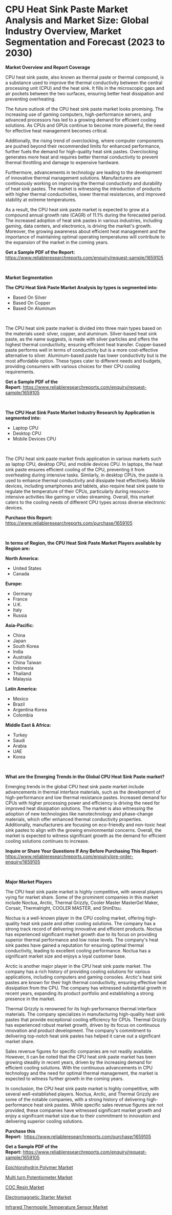 <p><h1>CPU Heat Sink Paste Market Analysis and Market Size: Global Industry Overview, Market Segmentation and Forecast (2023 to 2030)</h1></p><p><strong>Market Overview and Report Coverage</strong></p>
<p><p>CPU heat sink paste, also known as thermal paste or thermal compound, is a substance used to improve the thermal conductivity between the central processing unit (CPU) and the heat sink. It fills in the microscopic gaps and air pockets between the two surfaces, ensuring better heat dissipation and preventing overheating.</p><p>The future outlook of the CPU heat sink paste market looks promising. The increasing use of gaming computers, high-performance servers, and advanced processors has led to a growing demand for efficient cooling solutions. As CPUs and GPUs continue to become more powerful, the need for effective heat management becomes critical.</p><p>Additionally, the rising trend of overclocking, where computer components are pushed beyond their recommended limits for enhanced performance, further fuels the demand for high-quality heat sink pastes. Overclocking generates more heat and requires better thermal conductivity to prevent thermal throttling and damage to expensive hardware.</p><p>Furthermore, advancements in technology are leading to the development of innovative thermal management solutions. Manufacturers are continuously working on improving the thermal conductivity and durability of heat sink pastes. The market is witnessing the introduction of products with higher thermal conductivities, lower thermal resistances, and improved stability at extreme temperatures.</p><p>As a result, the CPU heat sink paste market is expected to grow at a compound annual growth rate (CAGR) of 11.1% during the forecasted period. The increased adoption of heat sink pastes in various industries, including gaming, data centers, and electronics, is driving the market's growth. Moreover, the growing awareness about efficient heat management and the importance of maintaining optimal operating temperatures will contribute to the expansion of the market in the coming years.</p></p>
<p><strong>Get a Sample PDF of the Report:</strong> <a href="https://www.reliableresearchreports.com/enquiry/request-sample/1659105">https://www.reliableresearchreports.com/enquiry/request-sample/1659105</a></p>
<p>&nbsp;</p>
<p><strong>Market Segmentation</strong></p>
<p><strong>The CPU Heat Sink Paste Market Analysis by types is segmented into:</strong></p>
<p><ul><li>Based On Silver</li><li>Based On Copper</li><li>Based On Aluminum</li></ul></p>
<p>&nbsp;</p>
<p><p>The CPU heat sink paste market is divided into three main types based on the materials used: silver, copper, and aluminum. Silver-based heat sink paste, as the name suggests, is made with silver particles and offers the highest thermal conductivity, ensuring efficient heat transfer. Copper-based paste performs well in terms of conductivity but is a more cost-effective alternative to silver. Aluminum-based paste has lower conductivity but is the most affordable option. These types cater to different needs and budgets, providing consumers with various choices for their CPU cooling requirements.</p></p>
<p><strong>Get a Sample PDF of the Report:</strong>&nbsp;<a href="https://www.reliableresearchreports.com/enquiry/request-sample/1659105">https://www.reliableresearchreports.com/enquiry/request-sample/1659105</a></p>
<p>&nbsp;</p>
<p><strong>The CPU Heat Sink Paste Market Industry Research by Application is segmented into:</strong></p>
<p><ul><li>Laptop CPU</li><li>Desktop CPU</li><li>Mobile Devices CPU</li></ul></p>
<p>&nbsp;</p>
<p><p>The CPU heat sink paste market finds application in various markets such as laptop CPU, desktop CPU, and mobile devices CPU. In laptops, the heat sink paste ensures efficient cooling of the CPU, preventing it from overheating during intensive tasks. Similarly, in desktop CPUs, the paste is used to enhance thermal conductivity and dissipate heat effectively. Mobile devices, including smartphones and tablets, also require heat sink paste to regulate the temperature of their CPUs, particularly during resource-intensive activities like gaming or video streaming. Overall, this market caters to the cooling needs of different CPU types across diverse electronic devices.</p></p>
<p><strong>Purchase this Report:</strong>&nbsp; <a href="https://www.reliableresearchreports.com/purchase/1659105">https://www.reliableresearchreports.com/purchase/1659105</a></p>
<p>&nbsp;</p>
<p><strong>In terms of Region, the CPU Heat Sink Paste Market Players available by Region are:</strong></p>
<p>
    <p> <strong> North America: </strong>
        <ul>
            <li>United States</li>
            <li>Canada</li>
        </ul>
        </p> 
    <p> <strong> Europe: </strong>
        <ul>
            <li>Germany</li>
            <li>France</li>
            <li>U.K.</li>
            <li>Italy</li>
            <li>Russia</li>
        </ul>
        </p> 
    <p> <strong> Asia-Pacific: </strong>
        <ul>
            <li>China</li>
            <li>Japan</li>
            <li>South Korea</li>
            <li>India</li>
            <li>Australia</li>
            <li>China Taiwan</li>
            <li>Indonesia</li>
            <li>Thailand</li>
            <li>Malaysia</li>
        </ul>
        </p> 
    <p> <strong> Latin America: </strong>
        <ul>
            <li>Mexico</li>
            <li>Brazil</li>
            <li>Argentina Korea</li>
            <li>Colombia</li>
        </ul>
        </p> 
    <p> <strong> Middle East & Africa: </strong>
        <ul>
            <li>Turkey</li>
            <li>Saudi</li>
            <li>Arabia</li>
            <li>UAE</li>
            <li>Korea</li>
        </ul>
    </p>
    </p>
<p>&nbsp;</p>
<p><strong>What are the Emerging Trends in the Global CPU Heat Sink Paste market?</strong></p>
<p><p>Emerging trends in the global CPU heat sink paste market include advancements in thermal interface materials, such as the development of high-performance and low thermal resistance pastes. Increased demand for CPUs with higher processing power and efficiency is driving the need for improved heat dissipation solutions. The market is also witnessing the adoption of new technologies like nanotechnology and phase-change materials, which offer enhanced thermal conductivity properties. Additionally, manufacturers are focusing on eco-friendly and non-toxic heat sink pastes to align with the growing environmental concerns. Overall, the market is expected to witness significant growth as the demand for efficient cooling solutions continues to increase.</p></p>
<p><strong>Inquire or Share Your Questions If Any Before Purchasing This Report</strong>- <a href="https://www.reliableresearchreports.com/enquiry/pre-order-enquiry/1659105">https://www.reliableresearchreports.com/enquiry/pre-order-enquiry/1659105</a></p>
<p>&nbsp;</p>
<p><strong>Major Market Players</strong></p>
<p><p>The CPU heat sink paste market is highly competitive, with several players vying for market share. Some of the prominent companies in this market include Noctua, Arctic, Thermal Grizzly, Cooler Master MasterGel Maker, Corsair, Thermalright, COOLER MASTER, and ShinEtsu.</p><p>Noctua is a well-known player in the CPU cooling market, offering high-quality heat sink paste and other cooling solutions. The company has a strong track record of delivering innovative and efficient products. Noctua has experienced significant market growth due to its focus on providing superior thermal performance and low noise levels. The company's heat sink pastes have gained a reputation for ensuring optimal thermal conductivity, leading to excellent cooling performance. Noctua has a significant market size and enjoys a loyal customer base.</p><p>Arctic is another major player in the CPU heat sink paste market. The company has a rich history of providing cooling solutions for various applications, including computers and gaming consoles. Arctic's heat sink pastes are known for their high thermal conductivity, ensuring effective heat dissipation from the CPU. The company has witnessed substantial growth in recent years, expanding its product portfolio and establishing a strong presence in the market.</p><p>Thermal Grizzly is renowned for its high-performance thermal interface materials. The company specializes in manufacturing high-quality heat sink pastes that provide exceptional cooling efficiency for CPUs. Thermal Grizzly has experienced robust market growth, driven by its focus on continuous innovation and product development. The company's commitment to delivering top-notch heat sink pastes has helped it carve out a significant market share.</p><p>Sales revenue figures for specific companies are not readily available. However, it can be noted that the CPU heat sink paste market has been growing steadily in recent years, driven by the increasing demand for efficient cooling solutions. With the continuous advancements in CPU technology and the need for optimal thermal management, the market is expected to witness further growth in the coming years.</p><p>In conclusion, the CPU heat sink paste market is highly competitive, with several well-established players. Noctua, Arctic, and Thermal Grizzly are some of the notable companies, with a strong history of delivering high-performance heat sink pastes. While specific sales revenue figures are not provided, these companies have witnessed significant market growth and enjoy a significant market size due to their commitment to innovation and delivering superior cooling solutions.</p></p>
<p><strong>Purchase this Report:</strong>&nbsp;&nbsp;<a href="https://www.reliableresearchreports.com/purchase/1659105">https://www.reliableresearchreports.com/purchase/1659105</a></p>
<p></p>
<p><strong>Get a Sample PDF of the Report:</strong>&nbsp;<a href="https://www.reliableresearchreports.com/enquiry/request-sample/1659105">https://www.reliableresearchreports.com/enquiry/request-sample/1659105</a></p>
<p><p><a href="https://github.com/ChiragRp1/Market-Research-Report-List-1/blob/main/epichlorohydrin-polymer-market.md">Epichlorohydrin Polymer Market</a></p><p><a href="https://medium.com/@lavernacole2023/multi-turn-potentiometer-market-research-report-its-history-and-forecast-2023-to-2030-6bafc5e809f6">Multi turn Potentiometer Market</a></p><p><a href="https://github.com/ChiragRP21/Market-Research-Report-List-1/blob/main/coc-resin-market.md">COC Resin Market</a></p><p><a href="https://medium.com/@amayabeahan/electromagnetic-starter-market-outlook-industry-overview-and-forecast-2023-to-2030-8f00527b7ead">Electromagnetic Starter Market</a></p><p><a href="https://medium.com/@walterkutch/decoding-infrared-thermopile-temperature-sensor-market-metrics-market-share-trends-and-growth-72b6f719809f">Infrared Thermopile Temperature Sensor Market</a></p></p>